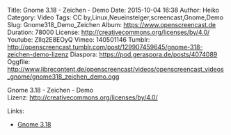 Title: Gnome 3.18 - Zeichen - Demo
Date: 2015-10-04 16:38
Author: Heiko
Category: Video
Tags: CC by,Linux,Neueinsteiger,screencast,Gnome,Demo
Slug: Gnome318_Demo_Zeichen
Album: https://www.openscreencast.de
Duration: 78000
License: http://creativecommons.org/licenses/by/4.0/
Youtube: ZIlq2E8EOyQ
Vimeo: 140501146
Tumblr: http://openscreencast.tumblr.com/post/129907459645/gnome-318-zeichen-demo-lizenz
Diaspora: https://pod.geraspora.de/posts/4074089
Oggfile: http://www.librecontent.de/openscreencast/videos/openscreencast_videos_gnome/gnome318_zeichen_demo.ogg

Gnome 3.18 - Zeichen - Demo  
Lizenz: <http://creativecommons.org/licenses/by/4.0/>  
  

Links:

  * [Gnome 3.18](https://help.gnome.org/misc/release-notes/3.18/ "Link zu gnome.org" )

